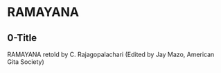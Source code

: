 # RAMAYANA
## 0-Title

RAMAYANA retold by C. Rajagopalachari 
(Edited by Jay Mazo, American Gita Society)